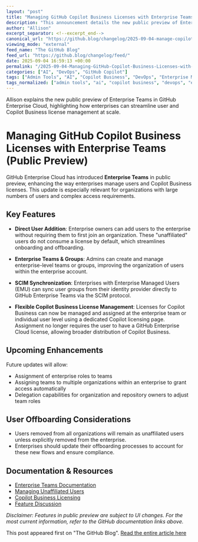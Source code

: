```yaml
---
layout: "post"
title: "Managing GitHub Copilot Business Licenses with Enterprise Teams (Public Preview)"
description: "This announcement details the new public preview of Enterprise Teams in GitHub Enterprise Cloud, focusing on improved management of users and GitHub Copilot Business licenses at the enterprise level. It covers streamlined onboarding, group management via SCIM, and enhanced licensing flexibility for organizations. The update is primarily intended for enterprise administrators responsible for user lifecycle and Copilot license assignments within large-scale GitHub environments."
author: "Allison"
excerpt_separator: <!--excerpt_end-->
canonical_url: "https://github.blog/changelog/2025-09-04-manage-copilot-and-users-via-enterprise-teams-in-public-preview"
viewing_mode: "external"
feed_name: "The GitHub Blog"
feed_url: "https://github.blog/changelog/feed/"
date: 2025-09-04 16:59:13 +00:00
permalink: "/2025-09-04-Managing-GitHub-Copilot-Business-Licenses-with-Enterprise-Teams-Public-Preview.html"
categories: ["AI", "DevOps", "GitHub Copilot"]
tags: ["Admin Tools", "AI", "Copilot Business", "DevOps", "Enterprise Managed Users", "Enterprise Teams", "GitHub Copilot", "GitHub Enterprise Cloud", "Group Management", "Identity Provider", "License Management", "News", "Public Preview", "SCIM", "User Management"]
tags_normalized: ["admin tools", "ai", "copilot business", "devops", "enterprise managed users", "enterprise teams", "github copilot", "github enterprise cloud", "group management", "identity provider", "license management", "news", "public preview", "scim", "user management"]
---
```


Allison explains the new public preview of Enterprise Teams in GitHub Enterprise Cloud, highlighting how enterprises can streamline user and Copilot Business license management at scale.<!--excerpt_end-->

# Managing GitHub Copilot Business Licenses with Enterprise Teams (Public Preview)

GitHub Enterprise Cloud has introduced **Enterprise Teams** in public preview, enhancing the way enterprises manage users and Copilot Business licenses. This update is especially relevant for organizations with large numbers of users and complex access requirements.

## Key Features

- **Direct User Addition**: Enterprise owners can add users to the enterprise without requiring them to first join an organization. These "unaffiliated" users do not consume a license by default, which streamlines onboarding and offboarding.

- **Enterprise Teams & Groups**: Admins can create and manage enterprise-level teams or groups, improving the organization of users within the enterprise account.

- **SCIM Synchronization**: Enterprises with Enterprise Managed Users (EMU) can sync user groups from their identity provider directly to GitHub Enterprise Teams via the SCIM protocol.

- **Flexible Copilot Business License Management**: Licenses for Copilot Business can now be managed and assigned at the enterprise team or individual user level using a dedicated Copilot licensing page. Assignment no longer requires the user to have a GitHub Enterprise Cloud license, allowing broader distribution of Copilot Business.

## Upcoming Enhancements

Future updates will allow:

- Assignment of enterprise roles to teams
- Assigning teams to multiple organizations within an enterprise to grant access automatically
- Delegation capabilities for organization and repository owners to adjust team roles

## User Offboarding Considerations

- Users removed from all organizations will remain as unaffiliated users unless explicitly removed from the enterprise.
- Enterprises should update their offboarding processes to account for these new flows and ensure compliance.

## Documentation & Resources

- [Enterprise Teams Documentation](https://docs.github.com/enterprise-cloud@latest/admin/managing-accounts-and-repositories/managing-users-in-your-enterprise/create-enterprise-teams)
- [Managing Unaffiliated Users](https://docs.github.com/enterprise-cloud@latest/admin/managing-accounts-and-repositories/managing-users-in-your-enterprise/invite-users-directly)
- [Copilot Business Licensing](https://docs.github.com/enterprise-cloud@latest/copilot/how-tos/administer-copilot/manage-for-enterprise/manage-access/grant-access)
- [Feature Discussion](https://github.com/orgs/community/discussions/171425)

*Disclaimer: Features in public preview are subject to UI changes. For the most current information, refer to the GitHub documentation links above.*

This post appeared first on "The GitHub Blog". [Read the entire article here](https://github.blog/changelog/2025-09-04-manage-copilot-and-users-via-enterprise-teams-in-public-preview)

